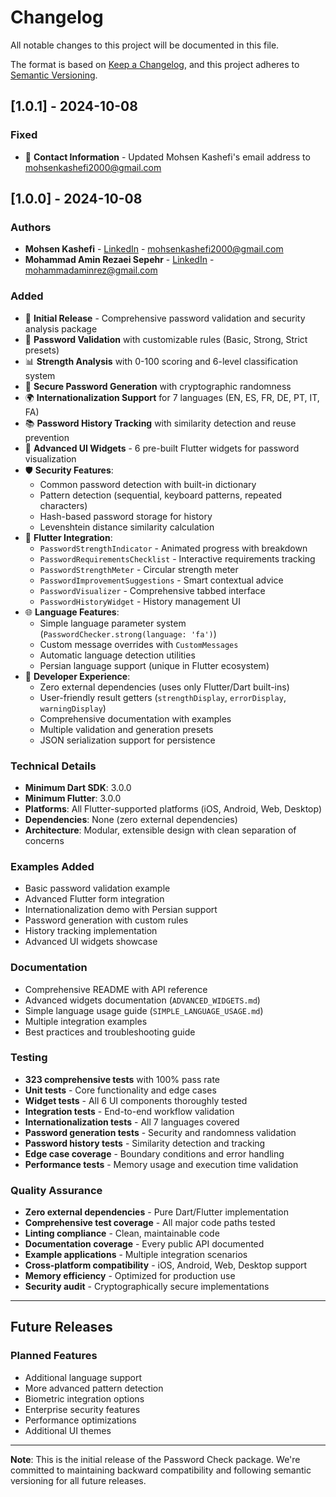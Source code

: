 # Changelog

All notable changes to this project will be documented in this file.

The format is based on [Keep a Changelog](https://keepachangelog.com/en/1.0.0/),
and this project adheres to [Semantic Versioning](https://semver.org/spec/v2.0.0.html).

## [1.0.1] - 2024-10-08

### Fixed
- 📧 **Contact Information** - Updated Mohsen Kashefi's email address to mohsenkashefi2000@gmail.com

## [1.0.0] - 2024-10-08

### Authors
- **Mohsen Kashefi** - [LinkedIn](https://www.linkedin.com/in/mohsen-kashefi-825b7b18a/) - mohsenkashefi2000@gmail.com
- **Mohammad Amin Rezaei Sepehr** - [LinkedIn](https://www.linkedin.com/in/mohammadaminrez/) - mohammadaminrez@gmail.com

### Added
- 🎉 **Initial Release** - Comprehensive password validation and security analysis package
- 🔐 **Password Validation** with customizable rules (Basic, Strong, Strict presets)
- 📊 **Strength Analysis** with 0-100 scoring and 6-level classification system
- 🔑 **Secure Password Generation** with cryptographic randomness
- 🌍 **Internationalization Support** for 7 languages (EN, ES, FR, DE, PT, IT, FA)
- 📚 **Password History Tracking** with similarity detection and reuse prevention
- 🎨 **Advanced UI Widgets** - 6 pre-built Flutter widgets for password visualization
- 🛡️ **Security Features**:
  - Common password detection with built-in dictionary
  - Pattern detection (sequential, keyboard patterns, repeated characters)
  - Hash-based password storage for history
  - Levenshtein distance similarity calculation
- 📱 **Flutter Integration**:
  - `PasswordStrengthIndicator` - Animated progress with breakdown
  - `PasswordRequirementsChecklist` - Interactive requirements tracking
  - `PasswordStrengthMeter` - Circular strength meter
  - `PasswordImprovementSuggestions` - Smart contextual advice
  - `PasswordVisualizer` - Comprehensive tabbed interface
  - `PasswordHistoryWidget` - History management UI
- 🌐 **Language Features**:
  - Simple language parameter system (`PasswordChecker.strong(language: 'fa')`)
  - Custom message overrides with `CustomMessages`
  - Automatic language detection utilities
  - Persian language support (unique in Flutter ecosystem)
- 🔧 **Developer Experience**:
  - Zero external dependencies (uses only Flutter/Dart built-ins)
  - User-friendly result getters (`strengthDisplay`, `errorDisplay`, `warningDisplay`)
  - Comprehensive documentation with examples
  - Multiple validation and generation presets
  - JSON serialization support for persistence

### Technical Details
- **Minimum Dart SDK**: 3.0.0
- **Minimum Flutter**: 3.0.0
- **Platforms**: All Flutter-supported platforms (iOS, Android, Web, Desktop)
- **Dependencies**: None (zero external dependencies)
- **Architecture**: Modular, extensible design with clean separation of concerns

### Examples Added
- Basic password validation example
- Advanced Flutter form integration
- Internationalization demo with Persian support
- Password generation with custom rules
- History tracking implementation
- Advanced UI widgets showcase

### Documentation
- Comprehensive README with API reference
- Advanced widgets documentation (`ADVANCED_WIDGETS.md`)
- Simple language usage guide (`SIMPLE_LANGUAGE_USAGE.md`)
- Multiple integration examples
- Best practices and troubleshooting guide

### Testing
- **323 comprehensive tests** with 100% pass rate
- **Unit tests** - Core functionality and edge cases
- **Widget tests** - All 6 UI components thoroughly tested
- **Integration tests** - End-to-end workflow validation
- **Internationalization tests** - All 7 languages covered
- **Password generation tests** - Security and randomness validation
- **Password history tests** - Similarity detection and tracking
- **Edge case coverage** - Boundary conditions and error handling
- **Performance tests** - Memory usage and execution time validation

### Quality Assurance
- **Zero external dependencies** - Pure Dart/Flutter implementation
- **Comprehensive test coverage** - All major code paths tested
- **Linting compliance** - Clean, maintainable code
- **Documentation coverage** - Every public API documented
- **Example applications** - Multiple integration scenarios
- **Cross-platform compatibility** - iOS, Android, Web, Desktop support
- **Memory efficiency** - Optimized for production use
- **Security audit** - Cryptographically secure implementations

---

## Future Releases

### Planned Features
- Additional language support
- More advanced pattern detection
- Biometric integration options
- Enterprise security features
- Performance optimizations
- Additional UI themes

---

**Note**: This is the initial release of the Password Check package. We're committed to maintaining backward compatibility and following semantic versioning for all future releases.
